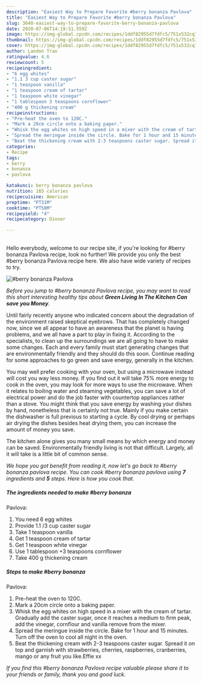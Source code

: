 ```yaml
---
description: "Easiest Way to Prepare Favorite #berry bonanza Pavlova"
title: "Easiest Way to Prepare Favorite #berry bonanza Pavlova"
slug: 3640-easiest-way-to-prepare-favorite-berry-bonanza-pavlova
date: 2020-07-06T14:19:51.559Z
image: https://img-global.cpcdn.com/recipes/1ddf82955d7fdfc5/751x532cq70/berry-bonanza-pavlova-recipe-main-photo.jpg
thumbnail: https://img-global.cpcdn.com/recipes/1ddf82955d7fdfc5/751x532cq70/berry-bonanza-pavlova-recipe-main-photo.jpg
cover: https://img-global.cpcdn.com/recipes/1ddf82955d7fdfc5/751x532cq70/berry-bonanza-pavlova-recipe-main-photo.jpg
author: Landon Tran
ratingvalue: 4.6
reviewcount: 5
recipeingredient:
- "6 egg whites"
- "1.1 3 cup caster sugar"
- "1 teaspoon vanilla"
- "1 teaspoon cream of tartar"
- "1 teaspoon white vinegar"
- "1 tablespoon 3 teaspoons cornflower"
- "400 g thickening cream"
recipeinstructions:
- "Pre-heat the oven to 120C."
- "Mark a 20cm circle onto a baking paper."
- "Whisk the egg whites on high speed in a mixer with the cream of tartar. Gradually add the caster sugar, once it reaches a medium to firm peak, add the vinegar, cornflour and vanilla remove from the mixer."
- "Spread the meringue inside the circle. Bake for 1 hour and 15 minutes. Turn off the oven to cool all night in the oven."
- "Beat the thickening cream with 2-3 teaspoons caster sugar. Spread it on top and garnish with strawberries, cherries, raspberries, cranberries, mango or any fruit you like.Effie xx"
categories:
- Recipe
tags:
- berry
- bonanza
- pavlova

katakunci: berry bonanza pavlova 
nutrition: 165 calories
recipecuisine: American
preptime: "PT31M"
cooktime: "PT50M"
recipeyield: "4"
recipecategory: Dinner

---
```

<br>
Hello everybody, welcome to our recipe site, if you're looking for #berry bonanza
Pavlova recipe, look no further! We provide you only the best #berry bonanza
Pavlova recipe here. We also have wide variety of recipes to try.
<br>


![#berry bonanza
Pavlova](https://img-global.cpcdn.com/recipes/1ddf82955d7fdfc5/751x532cq70/berry-bonanza-pavlova-recipe-main-photo.jpg)

<i>Before you jump to #berry bonanza
Pavlova recipe, you may want to read this short interesting healthy tips about 
<strong>Green Living In The Kitchen Can save you Money</strong>.</i>
</br>

Until fairly recently anyone who indicated concern about the degradation of the environment raised skeptical eyebrows. That has completely changed now, since we all appear to have an awareness that the planet is having problems, and we all have a part to play in fixing it. According to the specialists, to clean up the surroundings we are all going to have to make some changes. Each and every family must start generating changes that are environmentally friendly and they should do this soon. Continue reading for some approaches to go green and save energy, generally in the kitchen.

You may well prefer cooking with your oven, but using a microwave instead will cost you way less money. If you find out it will take 75% more energy to cook in the oven, you may look for more ways to use the microwave. When it relates to boiling water and steaming vegetables, you can save a lot of electrical power and do the job faster with countertop appliances rather than a stove. You might think that you save energy by washing your dishes by hand, nonetheless that is certainly not true. Mainly if you make certain the dishwasher is full previous to starting a cycle. By cool drying or perhaps air drying the dishes besides heat drying them, you can increase the amount of money you save.

The kitchen alone gives you many small means by which energy and money can be saved. Environmentally friendly living is not that difficult. Largely, all it will take is a little bit of common sense.


<i>We hope you got benefit from reading it, now let's go back to #berry bonanza
pavlova recipe. You can cook #berry bonanza
pavlova using <strong>7</strong> ingredients and <strong>5</strong> steps. Here is how you cook that.
</i>

##### The ingredients needed to make #berry bonanza
Pavlova:

1. You need 6 egg whites
1. Provide 1.1 /3 cup caster sugar
1. Take 1 teaspoon vanilla
1. Get 1 teaspoon cream of tartar
1. Get 1 teaspoon white vinegar
1. Use 1 tablespoon +3 teaspoons cornflower
1. Take 400 g thickening cream


##### Steps to make #berry bonanza
Pavlova:

1. Pre-heat the oven to 120C.
1. Mark a 20cm circle onto a baking paper.
1. Whisk the egg whites on high speed in a mixer with the cream of tartar. Gradually add the caster sugar, once it reaches a medium to firm peak, add the vinegar, cornflour and vanilla remove from the mixer.
1. Spread the meringue inside the circle. Bake for 1 hour and 15 minutes. Turn off the oven to cool all night in the oven.
1. Beat the thickening cream with 2-3 teaspoons caster sugar. Spread it on top and garnish with strawberries, cherries, raspberries, cranberries, mango or any fruit you like.Effie xx


<i>If you find this #berry bonanza
Pavlova recipe valuable please share it to your friends or family, thank you and good luck.</i>
